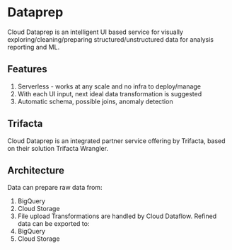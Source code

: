 # Dataprep
Cloud Dataprep is an intelligent UI based service for visually exploring/cleaning/preparing structured/unstructured data for analysis reporting and ML.

## Features
1. Serverless - works at any scale and no infra to deploy/manage
1. With each UI input, next ideal data transformation is suggested
1. Automatic schema, possible joins, anomaly detection

## Trifacta
Cloud Dataprep is an integrated partner service offering by Trifacta, based on their solution Trifacta Wrangler.

## Architecture
Data can prepare raw data from:
1. BigQuery
1. Cloud Storage
1. File upload
Transformations are handled by Cloud Dataflow.
Refined data can be exported to:
1. BigQuery
1. Cloud Storage
